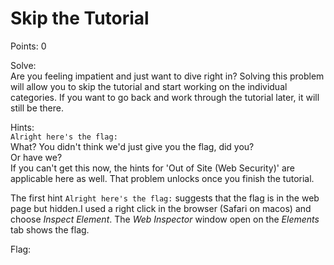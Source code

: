 # Skip the Tutorial

Points: 0

Solve:\
Are you feeling impatient and just want to dive right in? Solving this problem will allow you to skip the tutorial and start working on the individual categories. If you want to go back and work through the tutorial later, it will still be there.

Hints:\
`Alright here's the flag:`\
What? You didn't think we'd just give you the flag, did you?\
Or have we?\
If you can't get this now, the hints for 'Out of Site (Web Security)' are applicable here as well. That problem unlocks once you finish the tutorial.

The first hint `Alright here's the flag:` suggests that the flag is in the web page but hidden.I used a right click in the browser (Safari on macos) and choose _Inspect Element_. The _Web Inspector_ window open on the _Elements_ tab shows the flag.

Flag: <!-- ACI{sudo_unlock_aacs4} -->
